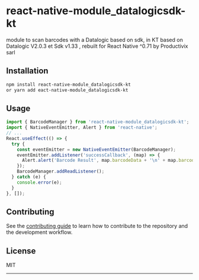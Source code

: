 # react-native-module_datalogicsdk-kt

module to scan barcodes with a Datalogic based on sdk, in KT
based on Datalogic V2.0.3 et Sdk v1.33 , rebuilt for React Native ^0.71 by Productivix sarl

## Installation

```sh
npm install react-native-module_datalogicsdk-kt
or yarn add eact-native-module_datalogicsdk-kt
```

## Usage

```js
import { BarcodeManager } from 'react-native-module_datalogicsdk-kt';
import { NativeEventEmitter, Alert } from 'react-native';
// ...
React.useEffect(() => {
  try {
    const eventEmitter = new NativeEventEmitter(BarcodeManager);
    eventEmitter.addListener('successCallback', (map) => {
      Alert.alert('Barcode Result', map.barcodeData + '\n' + map.barcodeType);
    });
    BarcodeManager.addReadListener();
  } catch (e) {
    console.error(e);
  }
}, []);
```

## Contributing

See the [contributing guide](CONTRIBUTING.md) to learn how to contribute to the repository and the development workflow.

## License

MIT

---
